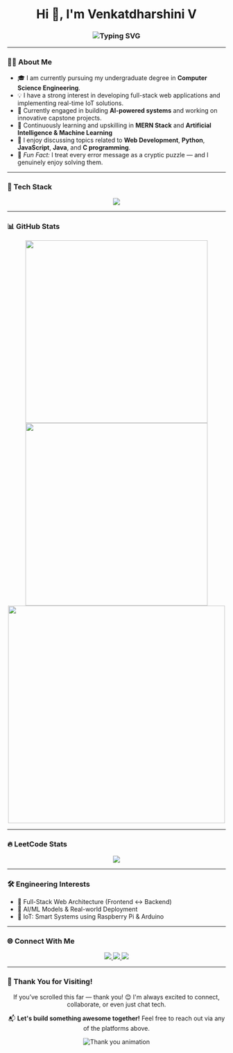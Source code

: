 <h1 align="center">Hi 👋, I'm Venkatdharshini V</h1>

<h3 align="center">
  <img src="https://readme-typing-svg.demolab.com?font=Fira+Code&size=22&duration=6000&pause=2000&color=F70A9B&center=true&vCenter=true&width=500&lines=Aspiring+Full-Stack+Developer;Tech+Enthusiast+%7C+AI+Explorer;IoT+Innovator+%7C+Problem+Solver" alt="Typing SVG" />
</h3>

---

### 🧑‍💻 About Me

- 🎓 I am currently pursuing my undergraduate degree in **Computer Science Engineering**.
- 💡 I have a strong interest in developing full-stack web applications and implementing real-time IoT solutions.
- 🚀 Currently engaged in building **AI-powered systems** and working on innovative capstone projects.
- 🌱 Continuously learning and upskilling in **MERN Stack** and **Artificial Intelligence & Machine Learning**
- 💬 I enjoy discussing topics related to **Web Development**, **Python**, **JavaScript**, **Java**, and **C programming**.  
- 🧠 *Fun Fact:* I treat every error message as a cryptic puzzle — and I genuinely enjoy solving them.

---

### 🚀 Tech Stack

<p align="center">
  <img src="https://skillicons.dev/icons?i=html,css,js,python,java,c,react,nodejs,express,mongodb,arduino,raspberrypi,git" />
</p>

---

### 📊 GitHub Stats

<div align="center">
  <img src="https://github-readme-stats.vercel.app/api?username=VENKATDHARSHINI24&show_icons=true&theme=radical" width="420" />
  <img src="https://github-readme-streak-stats.herokuapp.com/?user=VENKATDHARSHINI24&theme=radical" width="420" />
</div>

<div align="center">
  <img src="https://github-readme-stats.vercel.app/api/top-langs/?username=VENKATDHARSHINI24&layout=compact&theme=radical" width="500" />
</div>

---

### 🔥 LeetCode Stats

<p align="center">
  <img src="https://leetcard.jacoblin.cool/venkatdharshiniv?theme=dark&font=Karma&ext=contest" />
</p>

---

### 🛠️ Engineering Interests

- 🌉 Full-Stack Web Architecture (Frontend ↔️ Backend)
- 🧠 AI/ML Models & Real-world Deployment
- 🔋 IoT: Smart Systems using Raspberry Pi & Arduino

---

### 🌐 Connect With Me

<p align="center">
  <a href="https://www.linkedin.com/in/venkatdharshini24/" target="_blank">
    <img src="https://img.shields.io/badge/LinkedIn-blue?style=for-the-badge&logo=linkedin&logoColor=white"/>
  </a>
  <a href="https://leetcode.com/u/venkatdharshiniv/" target="_blank">
    <img src="https://img.shields.io/badge/LeetCode-FFA116?style=for-the-badge&logo=leetcode&logoColor=white"/>
  </a>
  <a href="mailto:venkatdharshini.v@gmail.com" target="_blank">
    <img src="https://img.shields.io/badge/Gmail-D14836?style=for-the-badge&logo=gmail&logoColor=white"/>
  </a>
</p>

---

### 🙏 Thank You for Visiting!

<p align="center">
  If you’ve scrolled this far — thank you! 😊  
  I'm always excited to connect, collaborate, or even just chat tech.
</p>

<p align="center">
  📬 <strong>Let's build something awesome together!</strong> Feel free to reach out via any of the platforms above.
</p>

<p align="center">
  <img src="https://readme-typing-svg.demolab.com?font=Fira+Code&size=22&duration=4000&pause=2000&color=F7971E&center=true&vCenter=true&width=600&lines=Dream+It.+Code+It.+%F0%9F%92%BB;Collaborate+%26+Create+Together+%F0%9F%91%BB;Inspire+%26+Innovate+Everyday+%F0%9F%92%A1;Thanks+for+Stopping+By!+%F0%9F%91%8B" alt="Thank you animation" />
</p>

